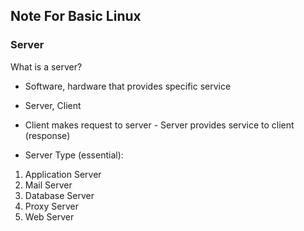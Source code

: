## Note For Basic Linux
### Server  
What is a server?
- Software, hardware that provides specific service 

* Server, Client
- Client makes request to server - Server provides service to client (response)

* Server Type (essential):
1. Application Server
2. Mail Server
3. Database Server
4. Proxy Server
5. Web Server
